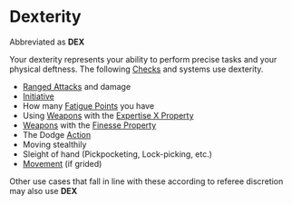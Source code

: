 # Dexterity

Abbreviated as **DEX**

Your dexterity represents your ability to perform precise tasks and your physical deftness. The following [Checks](../../Game%20Procedures/Check.md) and systems use dexterity.

- [Ranged Attacks](../../Game%20Procedures/Ranged%20Attack.md) and damage
- [Initiative](../../Game%20Procedures/Initiative.md)
- How many [Fatigue Points](../Derived%20Statistics/Fatigue%20Points.md) you have
- Using [Weapons](../../Items/Weapons.md) with the [Expertise X Property](../../Items/Individual%20Item%20Cards/Weapons/Weapon%20Properties/Expertise%20X%20Property.md)
- [Weapons](../../Items/Weapons.md) with the [Finesse Property](../../Items/Individual%20Item%20Cards/Weapons/Weapon%20Properties/Finesse%20Property.md) 
- The Dodge [Action](../../Game%20Procedures/Action.md)
- Moving stealthily
- Sleight of hand (Pickpocketing, Lock-picking, etc.)
- [Movement](../../Game%20Procedures/Movement.md) (if grided)

Other use cases that fall in line with these according to referee discretion may also use **DEX**